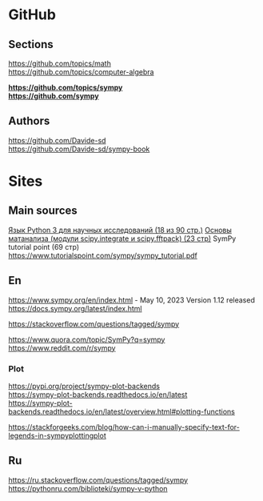 # GitHub
## Sections
https://github.com/topics/math            
https://github.com/topics/computer-algebra                  

**https://github.com/topics/sympy**                   
**https://github.com/sympy**                   

## Authors                       
https://github.com/Davide-sd                 
https://github.com/Davide-sd/sympy-book                        

# Sites    
## Main sources
[Язык Python 3 для научных исследований (18 из 90 стр.)](http://vgupetrova.ru/wp-content/uploads/2019/11/SymPy2017.pdf)
[Основы матанализа (модули scipy.integrate и scipy.fftpack) (23 стр)](http://www.osc.phys.msu.ru/mediawiki/upload/Khalili/calculus.pdf)
SymPy tutorial point (69 стр)
https://www.tutorialspoint.com/sympy/sympy_tutorial.pdf


## En
https://www.sympy.org/en/index.html - May 10, 2023 Version 1.12 released          
https://docs.sympy.org/latest/index.html          

https://stackoverflow.com/questions/tagged/sympy                    
        
https://www.quora.com/topic/SymPy?q=sympy        
https://www.reddit.com/r/sympy          

### Plot
https://pypi.org/project/sympy-plot-backends             
https://sympy-plot-backends.readthedocs.io/en/latest                
https://sympy-plot-backends.readthedocs.io/en/latest/overview.html#plotting-functions                

https://stackforgeeks.com/blog/how-can-i-manually-specify-text-for-legends-in-sympyplottingplot                 


## Ru       
https://ru.stackoverflow.com/questions/tagged/sympy               
https://pythonru.com/biblioteki/sympy-v-python               


